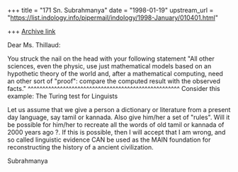 +++
title = "171 Sn. Subrahmanya"
date = "1998-01-19"
upstream_url = "https://list.indology.info/pipermail/indology/1998-January/010401.html"

+++
[Archive link](https://list.indology.info/pipermail/indology/1998-January/010401.html)

Dear Ms. Thillaud:

You struck the nail on the head with your following statement
"All other sciences, even the physic, use just mathematical
models based on an hypothetic theory of the world and, after a
mathematical computing, need an other sort of "proof":
compare the computed result with the observed facts."
^^^^^^^^^^^^^^^^^^^^^^^^^^^^^^^^^^^^^^^^^^^^^^^^^^^^
Consider this example: The Turing test for Linguists

Let us assume that we give a person a dictionary or literature
from a present day language, say tamil or kannada.
Also give him/her a set of "rules".  Will it be possible for
him/her to recreate all the words of old tamil or kannada of
2000 years ago ?.
If this is possible, then I will accept that I am wrong, and so
called linguistic evidence CAN be used as the MAIN foundation
for reconstructing the history of a ancient civilization.

Subrahmanya



